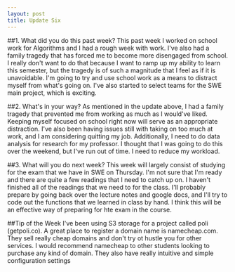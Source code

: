 ```yaml
---
layout: post
title: Update Six
---
```


##1. What did you do this past week?
This past week I worked on school work for Algorithms and I had a rough week with work. I've also had a family tragedy that has forced me to become more disengaged from school. I really don't want to do that because I want to ramp up my ability to learn this semester, but the tragedy is of such a magnitude that I feel as if it is unavoidable. I'm going to try and use school work as a means to distract myself from what's going on. I've also started to select teams for the SWE main project, which is exciting.

##2. What's in your way?
As mentioned in the update above, I had a family tragedy that prevented me from working as much as I would've liked. Keeping myself focused on school right now will serve as an appropriate distraction. I've also been having issues still with taking on too much at work, and I am considering quitting my job. Additionally, I need to do data analysis for research for my professor. I thought that I was going to do this over the weekend, but I've run out of time. I need to reduce my workload.

##3. What will you do next week?
This week will largely consist of studying for the exam that we have in SWE on Thursday. I'm not sure that I'm ready and there are quite a few readings that I need to catch up on. I haven't finished all of the readings that we need to for the class. I'll  probably prepare by going back over the lecture notes and google docs, and I'll try to code out the functions that we learned in class by hand. I think this will be an effective way of preparing for hte exam in the course.


##Tip of the Week
I've been using S3 storage for a project called poli (getpoli.co). A great place to register a domain name is namecheap.com. They sell really cheap domains and don't try ot hustle you for other services. I would recommend namecheap to other students looking to purchase any kind of domain. They also have really intuitive and simple configuration settings
